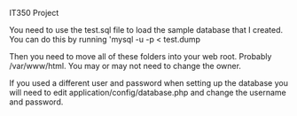 IT350 Project

You need to use the test.sql file to load the sample database that I created.
You can do this by running 'mysql -u <user> -p < test.dump


Then you need to move all of these folders into your web root. Probably /var/www/html.
You may or may not need to change the owner.

If you used a different user and password when setting up the database you will need to edit application/config/database.php and change the username and password.
